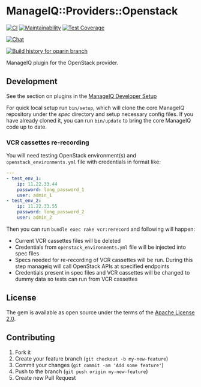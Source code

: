 # ManageIQ::Providers::Openstack

[![CI](https://github.com/ManageIQ/manageiq-providers-openstack/actions/workflows/ci.yaml/badge.svg?branch=oparin)](https://github.com/ManageIQ/manageiq-providers-openstack/actions/workflows/ci.yaml)
[![Maintainability](https://api.codeclimate.com/v1/badges/d4ac5021ef2927f3b3a7/maintainability)](https://codeclimate.com/github/ManageIQ/manageiq-providers-openstack/maintainability)
[![Test Coverage](https://api.codeclimate.com/v1/badges/d4ac5021ef2927f3b3a7/test_coverage)](https://codeclimate.com/github/ManageIQ/manageiq-providers-openstack/test_coverage)

[![Chat](https://badges.gitter.im/Join%20Chat.svg)](https://gitter.im/ManageIQ/manageiq-providers-openstack?utm_source=badge&utm_medium=badge&utm_campaign=pr-badge&utm_content=badge)

[![Build history for oparin branch](https://buildstats.info/github/chart/ManageIQ/manageiq-providers-openstack?branch=oparin&buildCount=50&includeBuildsFromPullRequest=false&showstats=false)](https://github.com/ManageIQ/manageiq-providers-openstack/actions?query=branch%3Amaster)

ManageIQ plugin for the OpenStack provider.

## Development

See the section on plugins in the [ManageIQ Developer Setup](http://manageiq.org/docs/guides/developer_setup/plugins)

For quick local setup run `bin/setup`, which will clone the core ManageIQ repository under the *spec* directory and setup necessary config files. If you have already cloned it, you can run `bin/update` to bring the core ManageIQ code up to date.

### VCR cassettes re-recording

You will need testing OpenStack environment(s) and `openstack_environments.yml` file with credentials in format like:

```yml
---
- test_env_1:
    ip: 11.22.33.44
    password: long_password_1
    user: admin_1
- test_env_2:
    ip: 11.22.33.55
    password: long_password_2
    user: admin_2
```

Then you can run `bundle exec rake vcr:rerecord` and following will happen:
* Current VCR cassettes files will be deleted
* Credentials from `openstack_environments.yml` file will be injected into spec files
* Specs needed for re-recording of VCR cassettes will be run. During this step manageiq will call OpenStack APIs at specified endpoints
* Credentials present in spec files and VCR cassettes will be changed to dummy data so tests can run from VCR cassettes

## License

The gem is available as open source under the terms of the [Apache License 2.0](http://www.apache.org/licenses/LICENSE-2.0).

## Contributing

1. Fork it
2. Create your feature branch (`git checkout -b my-new-feature`)
3. Commit your changes (`git commit -am 'Add some feature'`)
4. Push to the branch (`git push origin my-new-feature`)
5. Create new Pull Request
